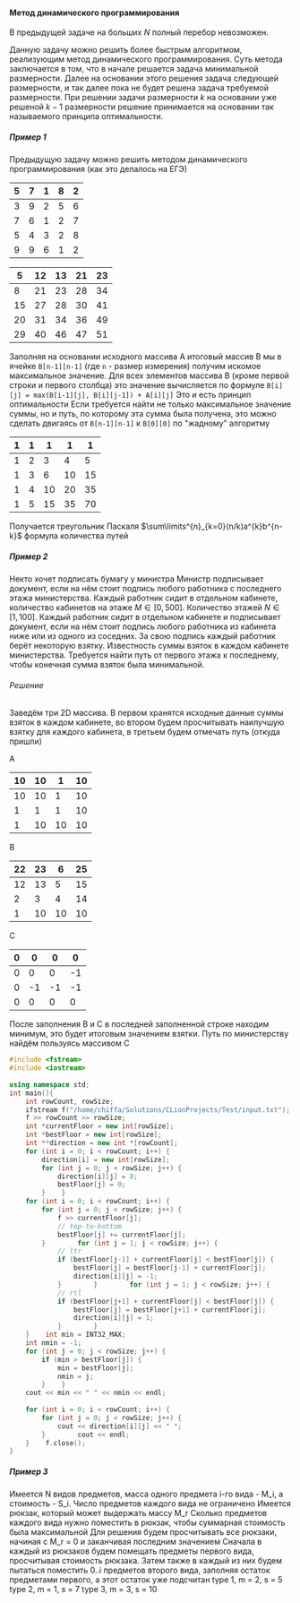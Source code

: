 #### Метод динамического программирования

В предыдущей задаче на больших $N$ полный перебор невозможен. 

Данную задачу можно решить более быстрым алгоритмом, реализующим метод динамического программирования. Суть метода заключается в том, что в начале решается задача минимальной размерности. Далее на основании этого решения задача следующей размерности, и так далее пока не будет решена задача требуемой размерности. При решении задачи размерности $k$ на основании уже решеной $k-1$ размерности решение принимается на основании так называемого принципа оптимальности.

##### Пример 1
Предыдущую задачу можно решить методом динамического программирования (как это делалось на ЕГЭ)

| 5   | 7   | 1   | 8   | 2   |
| --- | --- | --- | --- | --- |
| 3   | 9   | 2   | 5   | 6   |
| 7   | 6   | 1   | 2   | 7   |
| 5   | 4   | 3   | 2   | 8   |
| 9   | 9   | 6   | 1   | 2    |


| 5   | 12  | 13  | 21  | 23  |
| --- | --- | --- | --- | --- |
| 8   | 21  | 23  | 28  | 34  |
| 15  | 27  | 28  | 30  | 41  |
| 20  | 31  | 34  | 36  | 49  |
| 29  | 40  | 46  | 47  | 51  | 

Заполняя на основании исходного массива A итоговый массив B мы в ячейке `B[n-1][n-1]` (где `n` - размер измерения) получим искомое максимальное значение.
Для всех элементов массива B (кроме первой строки и первого столбца) это значение вычисляется по формуле `B[i][j] = max(B[i-1][j], B[i][j-1]) + A[i][j]`
Это и есть принцип оптимальности 
Если требуется найти не только максимальное значение суммы, но и путь, по которому эта сумма была получена, это можно сделать двигаясь от `B[n-1][n-1]` к `B[0][0]` по "жадному" алгоритму

| 1   | 1   | 1   | 1   | 1   |
| --- | --- | --- | --- | --- |
| 1   | 2   | 3   | 4   | 5   |
| 1   | 3   | 6   | 10  | 15  |
| 1   | 4   | 10  | 20  | 35  |
| 1   | 5   | 15  | 35  | 70  |
Получается треугольник Паскаля 
$\sum\limits^{n}_{k=0}(n/k)a^{k}b^{n-k}$
формула количества путей

##### Пример 2
Некто хочет подписать бумагу у министра
Министр подписывает документ, если на нём стоит подпись любого работника с последнего этажа министерства. Каждый работник сидит в отдельном кабинете, количество кабинетов на этаже $M \in {[0,500]}$. Количество этажей $N \in{[1,100]}$. Каждый работник сидит в отдельном кабинете и подписывает документ, если на нём стоит подпись любого работника из кабинета ниже или из одного из соседних. За свою подпись каждый работник берёт некоторую взятку. Известность суммы взяток в каждом кабинете министерства. Требуется найти путь от первого этажа к последнему, чтобы конечная сумма взяток была минимальной.
###### Решение
Заведём три 2D массива. В первом хранятся исходные данные суммы взяток в каждом кабинете, во втором будем просчитывать наилучшую взятку для каждого кабинета, в третьем будем отмечать путь (откуда пришли)

A

| 10  | 10  | 1   | 10  |
| --- | --- | --- | --- |
| 10  | 10  | 1   | 10  |
| 1   | 1   | 1   | 10  |
| 1   | 10  | 10  | 10  | 

B

| 22  | 23  | 6   | 25  |
| --- | --- | --- | --- |
| 12  | 13  | 5   | 15  |
| 2   | 3   | 4   | 14  |
| 1   | 10  | 10  | 10  |

C

| 0   | 0   | 0   | 0   |
| --- | --- | --- | --- |
| 0   | 0   | 0   | -1  |
| 0   | -1  | -1  | -1  |
| 0   | 0   | 0   | 0   | 

После заполнения B и C в последней заполненной строке находим минимум, это будет итоговым значением взятки.
Путь по министерству найдём пользуясь массивом C

```cpp
#include <fstream>  
#include <iostream>  
  
using namespace std;  
int main(){  
    int rowCount, rowSize;  
    ifstream f("/home/chiffa/Solutions/CLionProjects/Test/input.txt");  
    f >> rowCount >> rowSize;  
    int *currentFloor = new int[rowSize];  
    int *bestFloor = new int[rowSize];  
    int **direction = new int *[rowCount];  
    for (int i = 0; i < rowCount; i++) {  
        direction[i] = new int[rowSize];  
        for (int j = 0; j < rowSize; j++) {  
            direction[i][j] = 0;  
            bestFloor[j] = 0;  
        }    }  
    for (int i = 0; i < rowCount; i++) {  
        for (int j = 0; j < rowSize; j++) {  
            f >> currentFloor[j];  
            // top-to-bottom  
            bestFloor[j] += currentFloor[j];  
        }        for (int j = 1; j < rowSize; j++) {  
            // ltr  
            if (bestFloor[j-1] + currentFloor[j] < bestFloor[j]) {  
                bestFloor[j] = bestFloor[j-1] + currentFloor[j];  
                direction[i][j] = -1;  
            }        }        for (int j = 1; j < rowSize; j++) {  
            // rtl  
            if (bestFloor[j+1] + currentFloor[j] < bestFloor[j]) {  
                bestFloor[j] = bestFloor[j+1] + currentFloor[j];  
                direction[i][j] = 1;  
            }        }  
    }    int min = INT32_MAX;  
    int nmin = -1;  
    for (int j = 0; j < rowSize; j++) {  
        if (min > bestFloor[j]) {  
            min = bestFloor[j];  
            nmin = j;  
        }    }  
    cout << min << " " << nmin << endl;  
  
    for (int i = 0; i < rowCount; i++) {  
        for (int j = 0; j < rowSize; j++) {  
            cout << direction[i][j] << " ";  
        }        cout << endl;  
    }    f.close();  
}
```

##### Пример 3
Имеется N видов предметов, масса одного предмета i-го вида - M_i, а стоимость - S_i. Число предметов каждого вида не ограничено
Имеется рюкзак, который может выдержать массу M_r
Сколько предметов каждого вида нужно поместить в рюкзак, чтобы суммарная стоимость была максимальной
Для решения будем просчитывать все рюкзаки, начиная с M_r = 0 и заканчивая последним значением
Сначала в каждый из рюкзаков будем помещать предметы первого вида, просчитывая стоимость рюкзака.
Затем также в каждый из них будем пытаться поместить 0..i предметов второго вида, заполняя остаток предметами первого, а этот остаток уже подсчитан
type 1, m = 2, s = 5
type 2, m = 1, s = 7
type 3, m = 3, s = 10